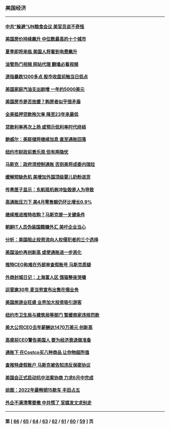 ### 美国经济
---
#### [中共“躲避”UN粮食会议 美官员说不奇怪](../../pages/ncid1078158/n13740742.md?05200045) 
#### [美国房价持续飙升 中位数最高的十个城市](../../pages/ncid1078158/n13740304.md?05200045) 
#### [夏季即将来临 美国人将看到电费飙升](../../pages/ncid1078158/n13740158.md?05200045) 
#### [油管热门视频 网站代理 翻墙必看视频](http://209.222.30.114:81/youtube.html?05200045)
#### [道指暴跌1200多点 股市收盘前触当日低点](../../pages/ncid1078158/n13740252.md?05200045) 
#### [美国家庭汽油支出剧增 一年约5000美元](../../pages/ncid1078158/n13740106.md?05200045) 
#### [美国房市是否放缓？购房者似乎很矛盾](../../pages/ncid1078158/n13739779.md?05200045) 
#### [全美抵押贷款拖欠率 降至23年来最低](../../pages/ncid1078158/n13739752.md?05200045) 
#### [贷款利率再次上扬 或预示低利率时代终结](../../pages/ncid1078158/n13739713.md?05200045) 
#### [鲍威尔：美联储将继续加息 直至通胀回落](../../pages/ncid1078158/n13739573.md?05200045) 
#### [纽约市财政前景乐观 但有两隐忧](../../pages/ncid1078158/n13739632.md?05200045) 
#### [马斯克：政府须控制通胀 否则美将成委内瑞拉](../../pages/ncid1078158/n13739448.md?05200045) 
#### [缓解短缺危机 美增加外国顶级婴儿奶粉进货](../../pages/ncid1078158/n13739358.md?05200045) 
#### [传黑匣子显示：东航班机俯冲坠毁是人为导致](../../pages/ncid1078158/n13739368.md?05200045) 
#### [高通胀压力下 美4月零售额仍环比增长0.9%](../../pages/ncid1078158/n13739304.md?05200045) 
#### [继续推进推特收购？马斯克提一关键条件](../../pages/ncid1078158/n13739305.md?05200045) 
#### [朝鲜IT人员伪装国籍赚外汇 美吁企业当心](../../pages/ncid1078158/n13739245.md?05200045) 
#### [分析：美国阻止投资流向人权侵犯者的三个选择](../../pages/ncid1078158/n13739120.md?05200045) 
#### [美国油价再创新高 或使通胀进一步恶化](../../pages/ncid1078158/n13738785.md?05200045) 
#### [推特CEO称难在外部审查假账号 马斯克质疑](../../pages/ncid1078158/n13738637.md?05200045) 
#### [外商封城日记：上海富人区 饿猫整夜哭嚎](../../pages/ncid1078158/n13738603.md?05200045) 
#### [运营逾30年 麦当劳宣布出售在俄业务](../../pages/ncid1078158/n13738565.md?05200045) 
#### [美国旅游业旺盛 业界加大投资吸引游客](../../pages/ncid1078158/n13738532.md?05200045) 
#### [纽约市卫生局与建筑局等部门 暂缓商家违规罚款](../../pages/ncid1078158/n13738147.md?05200045) 
#### [美大公司CEO去年薪酬达1470万美元 创新高](../../pages/ncid1078158/n13738015.md?05200045) 
#### [高盛前CEO警告美国人 要为经济衰退做准备](../../pages/ncid1078158/n13738025.md?05200045) 
#### [通胀下 在Costco买八种商品 让你物超所值](../../pages/ncid1078158/n13733702.md?05200045) 
#### [查推特虚假账户 马斯克被告知违反保密协议](../../pages/ncid1078158/n13737804.md?05200045) 
#### [美国会正式启动抗中法案协商 力求6月中完成](../../pages/ncid1078158/n13737740.md?05200045) 
#### [组图：2022年最畅销15款车 丰田占五](../../pages/ncid1078158/n13726608.md?05200045) 
#### [外企不满清零要撤 中共慌了 官媒发文求别走](../../pages/ncid1078158/n13737067.md?05200045) 

---
#### 第 [ [66](./66.md?05200045) / [65](./65.md?05200045) / [64](./64.md?05200045) / [63](./63.md?05200045) / [62](./62.md?05200045) / [61](./61.md?05200045) / [60](./60.md?05200045) / [59](./59.md?05200045) ] 页
